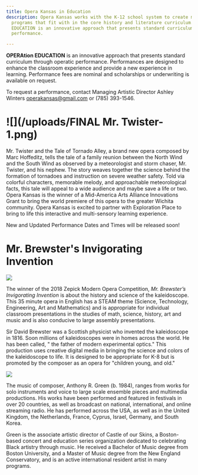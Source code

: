 ```yaml
---
title: Opera Kansas in Education
description: Opera Kansas works with the K-12 school system to create music educational
  programs that fit with in the core history and literature curriculum. OPERATION
  EDUCATION is an innovative approach that presents standard curriculum through operatic
  performance.

---
```

**OPERAtion EDUCATION** is an innovative approach that presents standard curriculum through operatic performance. Performances are designed to enhance the classroom experience and provide a new experience in learning. Performance fees are nominal and scholarships or underwriting is available on request.

To request a performance, contact Managing Artistic Director Ashley Winters operakansas@gmail.com or (785) 393-1546.

# ![](/uploads/FINAL Mr. Twister-1.png)

Mr. Twister and the Tale of Tornado Alley, a brand new opera composed by Marc Hoffeditz, tells the tale of a family reunion between the North Wind and the South Wind as observed by a meteorologist and storm chaser, Mr. Twister, and his nephew. The story weaves together the science behind the formation of tornadoes and instruction on severe weather safety. Told via colorful characters, memorable melody, and approachable meteorological facts, this tale will appeal to a wide audience and maybe save a life or two. Opera Kansas is the winner of a Mid-America Arts Alliance Innovations Grant to bring the world premiere of this opera to the greater Wichita community. Opera Kansas is excited to partner with Exploration Place to bring to life this interactive and multi-sensory learning experience.

New and Updated Performance Dates and Times will be released soon!

# Mr. Brewster's Invigorating Invention

![](/uploads/postcard-front-kaleidascope2.jpg)

The winner of the 2018 Zepick Modern Opera Competition, _Mr. Brewster’s Invigorating Invention_ is about the history and science of the kaleidoscope. This 35 minute opera in English has a STEAM theme (Science, Technology, Engineering, Art and Mathematics) and is appropriate for individual classroom presentations in the studies of math, science, history, art and music and is also conducive to large assembly presentations.

Sir David Brewster was a Scottish physicist who invented the kaleidoscope in 1816. Soon millions of kaleidoscopes were in homes across the world. He has been called, " the father of modern experimental optics." This production uses creative digital media in bringing the science and colors of the kaleidoscope to life. It is designed to be appropriate for K-8 but is promoted by the composer as an opera for "children young, and old."

![](/uploads/agleanFULL.jpeg)

The music of composer, Anthony R. Green (b. 1984), ranges from works for solo instruments and voice to large scale ensemble pieces and multimedia productions. His works have been performed and featured in festivals in over 20 countries, as well as broadcast on national, international, and online streaming radio. He has performed across the USA, as well as in the United Kingdom, the Netherlands, France, Cyprus, Israel, Germany, and South Korea.

Green is the associate artistic director of Castle of our Skins, a Boston-based concert and education series organization dedicated to celebrating Black artistry through music. He received a Bachelor of Music degree from Boston University, and a Master of Music degree from the New England Conservatory, and is an active international resident artist in many programs.